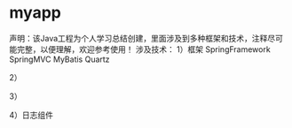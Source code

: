 # myapp

声明：该Java工程为个人学习总结创建，里面涉及到多种框架和技术，注释尽可能完整，以便理解，欢迎参考使用！
涉及技术：
1）框架
SpringFramework
SpringMVC
MyBatis
Quartz


2）


3）

4）日志组件